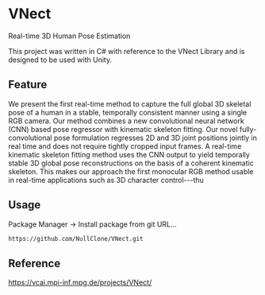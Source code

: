# VNect
Real-time 3D Human Pose Estimation

This project was written in C# with reference to the VNect Library and is designed to be used with Unity.

## Feature

We present the first real-time method to capture the full global 3D skeletal pose of a human in a stable, temporally consistent manner using a single RGB camera. Our method combines a new convolutional neural network (CNN) based pose regressor with kinematic skeleton fitting. Our novel fully-convolutional pose formulation regresses 2D and 3D joint positions jointly in real time and does not require tightly cropped input frames. A real-time kinematic skeleton fitting method uses the CNN output to yield temporally stable 3D global pose reconstructions on the basis of a coherent kinematic skeleton. This makes our approach the first monocular RGB method usable in real-time applications such as 3D character control---thu

## Usage
Package Manager -> Install package from git URL...

```bash
https://github.com/NullClone/VNect.git
```

## Reference
https://vcai.mpi-inf.mpg.de/projects/VNect/
